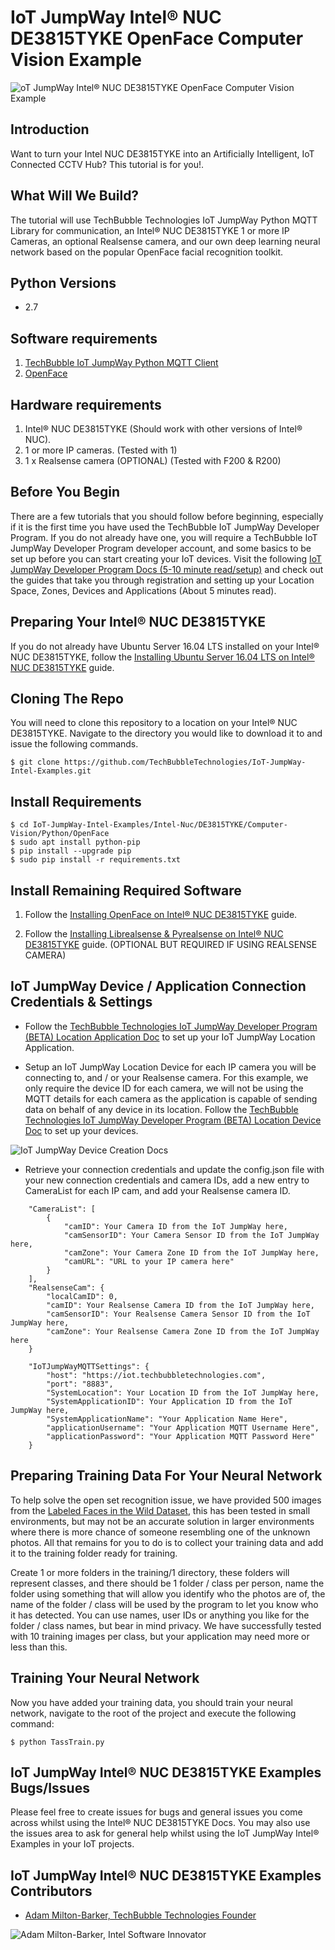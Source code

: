 # IoT JumpWay Intel® NUC DE3815TYKE OpenFace Computer Vision Example

![oT JumpWay Intel® NUC DE3815TYKE OpenFace Computer Vision Example](../../../../../images/NUC-DE3815TYKE/Computer-Vision/OpenFace/Intel-NUC-DE3815TYKE-CV.png)

## Introduction

Want to turn your Intel NUC DE3815TYKE into an Artificially Intelligent, IoT Connected CCTV Hub? This tutorial is for you!.

## What Will We Build?

The tutorial will use TechBubble Technologies IoT JumpWay Python MQTT Library for communication, an Intel® NUC DE3815TYKE 1 or more IP Cameras, an optional Realsense camera, and our own deep learning neural network based on the popular OpenFace facial recognition toolkit.

## Python Versions

- 2.7

## Software requirements

1. [TechBubble IoT JumpWay Python MQTT Client](https://github.com/TechBubbleTechnologies/IoT-JumpWay-Python-MQTT-Clients "TechBubble IoT JumpWay Python MQTT Client")
1. [OpenFace](https://github.com/cmusatyalab/openface "OpenFace")

## Hardware requirements

1. Intel® NUC DE3815TYKE (Should work with other versions of Intel® NUC).
2. 1 or more IP cameras.  (Tested with 1)
3. 1 x Realsense camera (OPTIONAL) (Tested with F200 & R200)

## Before You Begin

There are a few tutorials that you should follow before beginning, especially if it is the first time you have used the TechBubble IoT JumpWay Developer Program. If you do not already have one, you will require a TechBubble IoT JumpWay Developer Program developer account, and some basics to be set up before you can start creating your IoT devices. Visit the following [IoT JumpWay Developer Program Docs (5-10 minute read/setup)](https://github.com/TechBubbleTechnologies/IoT-JumpWay-Docs/ "IoT JumpWay Developer Program Docs (5-10 minute read/setup)") and check out the guides that take you through registration and setting up your Location Space, Zones, Devices and Applications (About 5 minutes read).

## Preparing Your Intel® NUC DE3815TYKE

If you do not already have Ubuntu Server 16.04 LTS installed on your Intel® NUC DE3815TYKE, follow the [Installing Ubuntu Server 16.04 LTS on Intel® NUC DE3815TYKE](https://github.com/TechBubbleTechnologies/IoT-JumpWay-Intel-Examples/blob/master/Intel-Nuc/DE3815TYKE/_DOCS/1-Installing-Ubuntu-Server.md "Installing Ubuntu Server 16.04 LTS on Intel® NUC DE3815TYKE") guide.

## Cloning The Repo

You will need to clone this repository to a location on your Intel® NUC DE3815TYKE. Navigate to the directory you would like to download it to and issue the following commands.

    $ git clone https://github.com/TechBubbleTechnologies/IoT-JumpWay-Intel-Examples.git

## Install Requirements

    $ cd IoT-JumpWay-Intel-Examples/Intel-Nuc/DE3815TYKE/Computer-Vision/Python/OpenFace
    $ sudo apt install python-pip
    $ pip install --upgrade pip
    $ sudo pip install -r requirements.txt

## Install Remaining Required Software

1. Follow the [Installing OpenFace on Intel® NUC DE3815TYKE](https://github.com/TechBubbleTechnologies/IoT-JumpWay-Intel-Examples/blob/master/Intel-Nuc/DE3815TYKE/_DOCS/2-Installing-OpenFace.md "Installing OpenFace on Intel® NUC DE3815TYKE") guide.

2. Follow the [Installing Librealsense & Pyrealsense on Intel® NUC DE3815TYKE](https://github.com/TechBubbleTechnologies/IoT-JumpWay-Intel-Examples/blob/master/Intel-Nuc/DE3815TYKE/_DOCS/3-Installing-Librealsense.md "Installing Librealsense & Pyrealsense on Intel® NUC DE3815TYKE") guide. (OPTIONAL BUT REQUIRED IF USING REALSENSE CAMERA)

## IoT JumpWay Device / Application Connection Credentials & Settings

- Follow the [TechBubble Technologies IoT JumpWay Developer Program (BETA) Location Application Doc](https://github.com/TechBubbleTechnologies/IoT-JumpWay-Docs/blob/master/5-Location-Applications.md "TechBubble Technologies IoT JumpWay Developer Program (BETA) Location Application Doc") to set up your IoT JumpWay Location Application.

- Setup an IoT JumpWay Location Device for each IP camera you will be connecting to, and / or your Realsense camera. For this example, we only require the device ID for each camera, we will not be using the MQTT details for each camera as the application is capable of sending data on behalf of any device in its location. Follow the [TechBubble Technologies IoT JumpWay Developer Program (BETA) Location Device Doc](https://github.com/TechBubbleTechnologies/IoT-JumpWay-Docs/blob/master/4-Location-Devices.md "TechBubble Technologies IoT JumpWay Developer Program (BETA) Location Device Doc") to set up your devices.

![IoT JumpWay Device Creation Docs](../../../../../images/Docs/Device-Creation.jpg)

- Retrieve your connection credentials and update the config.json file with your new connection credentials and camera IDs, add a new entry to CameraList for each IP cam, and add your Realsense camera ID.

```
    "CameraList": [
        {
            "camID": Your Camera ID from the IoT JumpWay here,
            "camSensorID": Your Camera Sensor ID from the IoT JumpWay here,
            "camZone": Your Camera Zone ID from the IoT JumpWay here,
            "camURL": "URL to your IP camera here"
        }
    ],
    "RealsenseCam": {
        "localCamID": 0,
        "camID": Your Realsense Camera ID from the IoT JumpWay here,
        "camSensorID": Your Realsense Camera Sensor ID from the IoT JumpWay here,
        "camZone": Your Realsense Camera Zone ID from the IoT JumpWay here
    }
```

```
	"IoTJumpWayMQTTSettings": {
        "host": "https://iot.techbubbletechnologies.com",
        "port": "8883",
        "SystemLocation": Your Location ID from the IoT JumpWay here,
        "SystemApplicationID": Your Application ID from the IoT JumpWay here,
        "SystemApplicationName": "Your Application Name Here",
        "applicationUsername": "Your Application MQTT Username Here",
        "applicationPassword": "Your Application MQTT Password Here"
    }
```

## Preparing Training Data For Your Neural Network

To help solve the open set recognition issue, we have provided 500 images from the [Labeled Faces in the Wild Dataset](http://vis-www.cs.umass.edu/lfw/ "Labeled Faces in the Wild Dataset"), this has been tested in small environments, but may not be an accurate solution in larger environments where there is more chance of someone resembling one of the unknown photos. All that remains for you to do is to collect your training data and add it to the training folder ready for training.

Create 1 or more folders in the training/1 directory, these folders will represent classes, and there should be 1 folder / class per person, name the folder using something that will allow you identify who the photos are of, the name of the folder / class will be used by the program to let you know who it has detected. You can use names, user IDs or anything you like for the folder / class names, but bear in mind privacy. We have successfully tested with 10 training images per class, but your application may need more or less than this.

## Training Your Neural Network

Now you have added your training data, you should train your neural network, navigate to the root of the project and execute the following command:

    $ python TassTrain.py

## IoT JumpWay Intel® NUC DE3815TYKE Examples Bugs/Issues

Please feel free to create issues for bugs and general issues you come across whilst using the Intel® NUC DE3815TYKE Docs. You may also use the issues area to ask for general help whilst using the IoT JumpWay Intel® Examples in your IoT projects.

## IoT JumpWay Intel® NUC DE3815TYKE Examples Contributors

- [Adam Milton-Barker, TechBubble Technologies Founder](https://github.com/AdamMiltonBarker "Adam Milton-Barker, TechBubble Technologies Founder")

![Adam Milton-Barker,  Intel Software Innovator](../../../../../images/main/Intel-Software-Innovator.jpg)
